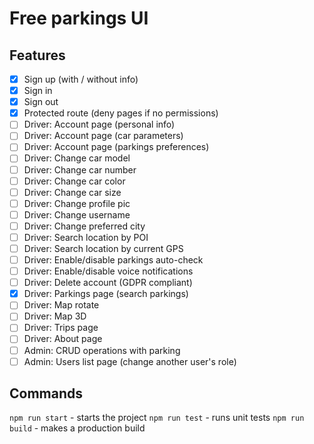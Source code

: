 # Free parkings UI

## Features
- [X] Sign up (with / without info)
- [X] Sign in
- [X] Sign out
- [X] Protected route (deny pages if no permissions)
- [ ] Driver: Account page (personal info)
- [ ] Driver: Account page (car parameters)
- [ ] Driver: Account page (parkings preferences)
- [ ] Driver: Change car model
- [ ] Driver: Change car number
- [ ] Driver: Change car color
- [ ] Driver: Change car size
- [ ] Driver: Change profile pic
- [ ] Driver: Change username
- [ ] Driver: Change preferred city
- [ ] Driver: Search location by POI
- [ ] Driver: Search location by current GPS
- [ ] Driver: Enable/disable parkings auto-check
- [ ] Driver: Enable/disable voice notifications
- [ ] Driver: Delete account (GDPR compliant)
- [X] Driver: Parkings page (search parkings)
- [ ] Driver: Map rotate
- [ ] Driver: Map 3D
- [ ] Driver: Trips page
- [ ] Driver: About page
- [ ] Admin: CRUD operations with parking
- [ ] Admin: Users list page (change another user's role)

## Commands
`npm run start` - starts the project
`npm run test` - runs unit tests
`npm run build` - makes a production build
